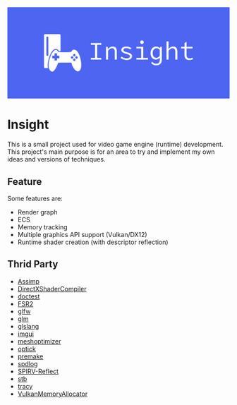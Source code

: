 <img src="https://github.com/I-Hudson/Insight/blob/main/Resources/Insight/cover.png" alt="Insight Logo" style="max-width: 100%;">

# Insight
This is a small project used for video game engine (runtime) development. This project's main purpose is for an area to try and implement my own ideas and versions of techniques.

## Feature
Some features are:
- Render graph
- ECS
- Memory tracking
- Multiple graphics API support (Vulkan/DX12)
- Runtime shader creation (with descriptor reflection)

## Thrid Party
- [Assimp](https://github.com/assimp/assimp)
- [DirectXShaderCompiler](DirectXShaderCompiler)
- [doctest](https://github.com/doctest/doctest)
- [FSR2](https://gpuopen.com/fidelityfx-superresolution-2/)
- [glfw](https://www.glfw.org)
- [glm](https://github.com/g-truc/glm)
- [glslang](https://github.com/KhronosGroup/glslang)
- [imgui](https://github.com/ocornut/imgui)
- [meshoptimizer](https://github.com/zeux/meshoptimizer)
- [optick]([optick](https://optick.dev))
- [premake](https://premake.github.io)
- [spdlog](https://github.com/gabime/spdlog)
- [SPIRV-Reflect](https://github.com/KhronosGroup/SPIRV-Reflect)
- [stb](https://github.com/nothings/stb)
- [tracy](https://github.com/wolfpld/tracy)
- [VulkanMemoryAllocator](https://github.com/GPUOpen-LibrariesAndSDKs/VulkanMemoryAllocator)
